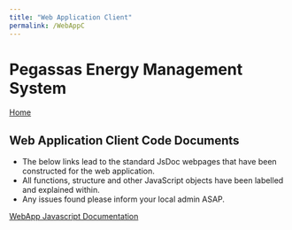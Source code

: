 ```yaml
---
title: "Web Application Client"
permalink: /WebAppC
---
```


# Pegassas Energy Management System

[Home](https://m30819-2020.github.io/cw-code-t1)

## Web Application Client Code Documents

- The below links lead to the standard JsDoc webpages that have been constructed for the web application.
- All functions, structure and other JavaScript objects have been labelled and explained within.
- Any issues found please inform your local admin ASAP.

[WebApp Javascript Documentation](/cw-code-t1/code_docs/doc/JSdoc/index.html)
